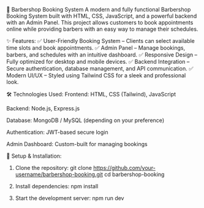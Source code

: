 💈 Barbershop Booking System
A modern and fully functional Barbershop Booking System built with HTML, CSS, JavaScript, and a powerful backend with an Admin Panel. This project allows customers to book appointments online while providing barbers with an easy way to manage their schedules.

✨ Features:
✅ User-Friendly Booking System – Clients can select available time slots and book appointments.
✅ Admin Panel – Manage bookings, barbers, and schedules with an intuitive dashboard.
✅ Responsive Design – Fully optimized for desktop and mobile devices.
✅ Backend Integration – Secure authentication, database management, and API communication.
✅ Modern UI/UX – Styled using Tailwind CSS for a sleek and professional look.

🛠️ Technologies Used:
Frontend: HTML, CSS (Tailwind), JavaScript

Backend: Node.js, Express.js

Database: MongoDB / MySQL (depending on your preference)

Authentication: JWT-based secure login

Admin Dashboard: Custom-built for managing bookings

🚀 Setup & Installation:
1. Clone the repository:
git clone https://github.com/your-username/barbershop-booking.git
cd barbershop-booking

2. Install dependencies:
  npm install

3. Start the development server:
   npm run dev

